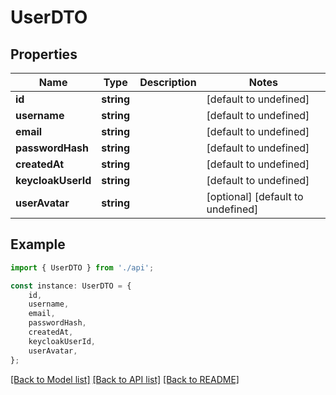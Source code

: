 # UserDTO


## Properties

Name | Type | Description | Notes
------------ | ------------- | ------------- | -------------
**id** | **string** |  | [default to undefined]
**username** | **string** |  | [default to undefined]
**email** | **string** |  | [default to undefined]
**passwordHash** | **string** |  | [default to undefined]
**createdAt** | **string** |  | [default to undefined]
**keycloakUserId** | **string** |  | [default to undefined]
**userAvatar** | **string** |  | [optional] [default to undefined]

## Example

```typescript
import { UserDTO } from './api';

const instance: UserDTO = {
    id,
    username,
    email,
    passwordHash,
    createdAt,
    keycloakUserId,
    userAvatar,
};
```

[[Back to Model list]](../README.md#documentation-for-models) [[Back to API list]](../README.md#documentation-for-api-endpoints) [[Back to README]](../README.md)
